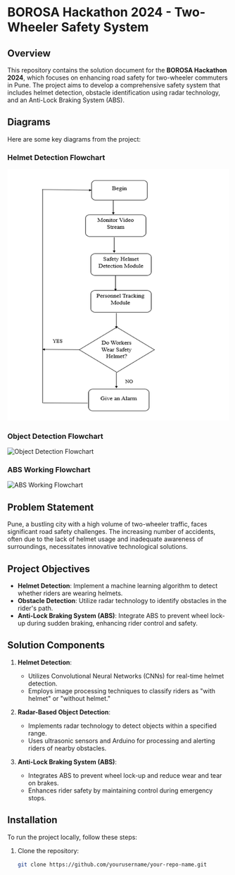 # BOROSA Hackathon 2024 - Two-Wheeler Safety System

## Overview
This repository contains the solution document for the **BOROSA Hackathon 2024**, which focuses on enhancing road safety for two-wheeler commuters in Pune. The project aims to develop a comprehensive safety system that includes helmet detection, obstacle identification using radar technology, and an Anti-Lock Braking System (ABS).

## Diagrams
Here are some key diagrams from the project:

### Helmet Detection Flowchart
![Helmet Detection Flowchart](helmet_detection_flowchart.png) <!-- Replace with the actual image filename -->

### Object Detection Flowchart
![Object Detection Flowchart](images/object_detection_flowchart.png) <!-- Replace with the actual image filename -->

### ABS Working Flowchart
![ABS Working Flowchart](images/abs_working_flowchart.png) <!-- Replace with the actual image filename -->

## Problem Statement
Pune, a bustling city with a high volume of two-wheeler traffic, faces significant road safety challenges. The increasing number of accidents, often due to the lack of helmet usage and inadequate awareness of surroundings, necessitates innovative technological solutions.

## Project Objectives
- **Helmet Detection**: Implement a machine learning algorithm to detect whether riders are wearing helmets.
- **Obstacle Detection**: Utilize radar technology to identify obstacles in the rider's path.
- **Anti-Lock Braking System (ABS)**: Integrate ABS to prevent wheel lock-up during sudden braking, enhancing rider control and safety.

## Solution Components
1. **Helmet Detection**:
   - Utilizes Convolutional Neural Networks (CNNs) for real-time helmet detection.
   - Employs image processing techniques to classify riders as "with helmet" or "without helmet."

2. **Radar-Based Object Detection**:
   - Implements radar technology to detect objects within a specified range.
   - Uses ultrasonic sensors and Arduino for processing and alerting riders of nearby obstacles.

3. **Anti-Lock Braking System (ABS)**:
   - Integrates ABS to prevent wheel lock-up and reduce wear and tear on brakes.
   - Enhances rider safety by maintaining control during emergency stops.

## Installation
To run the project locally, follow these steps:

1. Clone the repository:
   ```bash
   git clone https://github.com/yourusername/your-repo-name.git
